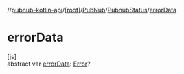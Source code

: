 //[pubnub-kotlin-api](../../../../index.md)/[[root]](../../index.md)/[PubNub](../index.md)/[PubnubStatus](index.md)/[errorData](error-data.md)

# errorData

[js]\
abstract var [errorData](error-data.md): [Error](https://kotlinlang.org/api/latest/jvm/stdlib/kotlin/-error/index.html)?
